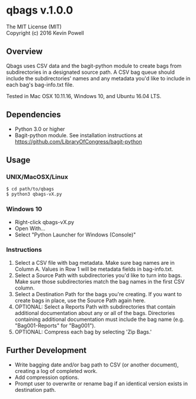 # qbags v.1.0.0
The MIT License (MIT)  
Copyright (c) 2016 Kevin Powell

## Overview  
Qbags uses CSV data and the bagit-python module to create bags from subdirectories in a designated source path. A CSV bag queue should include the subdirectories' names and any metadata you'd like to include in each bag's bag-info.txt file. 

Tested in Mac OSX 10.11.16, Windows 10, and Ubuntu 16.04 LTS.

## Dependencies
- Python 3.0 or higher
- Bagit-python module. See installation instructions at https://github.com/LibraryOfCongress/bagit-python

## Usage

### UNIX/MacOSX/Linux
```
$ cd path/to/qbags  
$ python3 qbags-vX.py
```
### Windows 10
- Right-click qbags-vX.py
- Open With...
- Select "Python Launcher for Windows (Console)"

### Instructions
1. Select a CSV file with bag metadata. Make sure bag names are in Column A. Values in Row 1 will be metadata fields in bag-info.txt.
2. Select a Source Path with subdirectories you'd like to turn into bags. Make sure those subdirectories match the bag names in the first CSV column.
3. Select a Destination Path for the bags you're creating. If you want to create bags in place, use the Source Path again here.     
4. OPTIONAL: Select a Reports Path with subdirectories that contain additional documentation about any or all of the bags. Directories containing additional documentation must include the bag name (e.g. "Bag001-Reports" for "Bag001"). 
5. OPTIONAL: Compress each bag by selecting 'Zip Bags.'

## Further Development
- Write bagging date and/or bag path to CSV (or another document), creating a log of completed work.  
- Add compression options. 
- Prompt user to overwrite or rename bag if an identical version exists in destination path.
